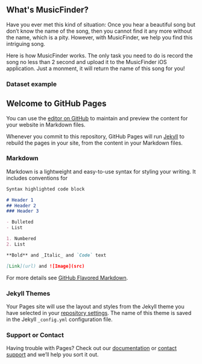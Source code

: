## What's MusicFinder?

Have you ever met this kind of situation: Once you hear a beautiful song but don’t know the name of the song, then you cannot find it any more without the name, which is a pity. However, with MusicFinder, we help you find this intriguing song. 

Here is how MusicFinder works. The only task you need to do is record the song no less than 2 second and upload it to the MusicFinder iOS application. Just a monment, it will return the name of this song for you!

### Dataset example





## Welcome to GitHub Pages

You can use the [editor on GitHub](https://github.com/MusicFinder/MusicFinder/edit/master/index.md) to maintain and preview the content for your website in Markdown files.

Whenever you commit to this repository, GitHub Pages will run [Jekyll](https://jekyllrb.com/) to rebuild the pages in your site, from the content in your Markdown files.

### Markdown

Markdown is a lightweight and easy-to-use syntax for styling your writing. It includes conventions for

```markdown
Syntax highlighted code block

# Header 1
## Header 2
### Header 3

- Bulleted
- List

1. Numbered
2. List

**Bold** and _Italic_ and `Code` text

[Link](url) and ![Image](src)
```

For more details see [GitHub Flavored Markdown](https://guides.github.com/features/mastering-markdown/).

### Jekyll Themes

Your Pages site will use the layout and styles from the Jekyll theme you have selected in your [repository settings](https://github.com/MusicFinder/MusicFinder/settings). The name of this theme is saved in the Jekyll `_config.yml` configuration file.

### Support or Contact

Having trouble with Pages? Check out our [documentation](https://help.github.com/categories/github-pages-basics/) or [contact support](https://github.com/contact) and we’ll help you sort it out.
